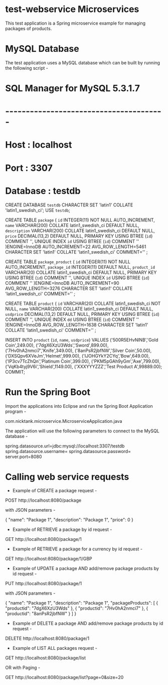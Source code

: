 # test-webservice Microservices
This test application is a Spring microservice example for managing packages of products.

# MySQL Database
The test application uses a MySQL database which can be built by running the following script -

# SQL Manager for MySQL 5.3.1.7
# ---------------------------------------
# Host     : localhost
# Port     : 3307
# Database : testdb
CREATE DATABASE `testdb`
    CHARACTER SET 'latin1'
    COLLATE 'latin1_swedish_ci';
USE `testdb`;

CREATE TABLE `package` (
  `id` INTEGER(11) NOT NULL AUTO_INCREMENT,
  `name` VARCHAR(200) COLLATE latin1_swedish_ci DEFAULT NULL,
  `description` VARCHAR(200) COLLATE latin1_swedish_ci DEFAULT NULL,
  `price` DECIMAL(13,2) DEFAULT NULL,
  PRIMARY KEY USING BTREE (`id`) COMMENT '',
  UNIQUE INDEX `id` USING BTREE (`id`) COMMENT ''
)ENGINE=InnoDB
AUTO_INCREMENT=22 AVG_ROW_LENGTH=5461 CHARACTER SET 'latin1' COLLATE 'latin1_swedish_ci'
COMMENT=''
;

CREATE TABLE `package_product` (
  `id` INTEGER(11) NOT NULL AUTO_INCREMENT,
  `package_id` INTEGER(11) DEFAULT NULL,
  `product_id` VARCHAR(20) COLLATE latin1_swedish_ci DEFAULT NULL,
  PRIMARY KEY USING BTREE (`id`) COMMENT '',
  UNIQUE INDEX `id` USING BTREE (`id`) COMMENT ''
)ENGINE=InnoDB
AUTO_INCREMENT=90 AVG_ROW_LENGTH=3276 CHARACTER SET 'latin1' COLLATE 'latin1_swedish_ci'
COMMENT=''
;

CREATE TABLE `product` (
  `id` VARCHAR(20) COLLATE latin1_swedish_ci NOT NULL,
  `name` VARCHAR(200) COLLATE latin1_swedish_ci DEFAULT NULL,
  `usdprice` DECIMAL(13,2) DEFAULT NULL,
  PRIMARY KEY USING BTREE (`id`) COMMENT '',
  UNIQUE INDEX `dd` USING BTREE (`id`) COMMENT ''
)ENGINE=InnoDB
AVG_ROW_LENGTH=1638 CHARACTER SET 'latin1' COLLATE 'latin1_swedish_ci'
COMMENT=''
;

INSERT INTO `product` (`id`, `name`, `usdprice`) VALUES
  ('500R5EHvNlNB','Gold Coin',249.00),
  ('7dgX6XzU3Wds','Sword',899.00),
  ('7Hv0hA2nmci7','Knife',349.00),
  ('8anPsR2jbfNW','Silver Coin',50.00),
  ('DXSQpv6XVeJm','Helmet',999.00),
  ('IJOHGYkY2CYq','Bow',649.00),
  ('IP3cv7TcZhQn','Platinum Coin',399.00),
  ('PKM5pGAh9yGm','Axe',799.00),
  ('VqKb4tyj9V6i','Shield',1149.00),
  ('XXXYYYZZZ','Test Product A',99889.00);
COMMIT;


# Run the Spring Boot
Import the applications into Eclipse and run the Spring Boot Application program - 

com.nicktank.microservice.MicroserviceApplication.java

The application will use the following parameters to connect to the MySQL database -

spring.datasource.url=jdbc:mysql://localhost:3307/testdb
spring.datasource.username=
spring.datasource.password=
server.port=8080




# Calling web service requests

* Example of CREATE a package request - 

POST http://localhost:8080/package

with JSON parameters -

{
    "name": "Package 1",
    "description": "Package 1",
    "price": 0
}
    
    
* Example of RETRIEVE a package by id request - 

GET http://localhost:8080/package/1

* Example of RETRIEVE a package for a currency by id request - 

GET http://localhost:8080/package/1/GBP


* Example of UPDATE a package AND add/remove package products by id request - 

PUT http://localhost:8080/package/1

with JSON parameters -

{
    "name": "Package 1",
    "description": "Package 1",
    "packageProducts": [
    {
        "productid": "7dgX6XzU3Wds"
    },
    {
        "productid": "7Hv0hA2nmci7"
    },
    {
        "productid": "8anPsR2jbfNW"
    }
    ]
}

* Example of DELETE a package AND add/remove package products by id request - 

DELETE http://localhost:8080/package/1

* Example of LIST ALL packages request - 

GET http://localhost:8080/package/list

OR with Paging -

GET http://localhost:8080/package/list?page=0&size=20

